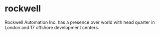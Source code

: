 # rockwell
Rockwell Automation Inc. has a presence over world with head quarter in London and 17 offshore  development centers.
